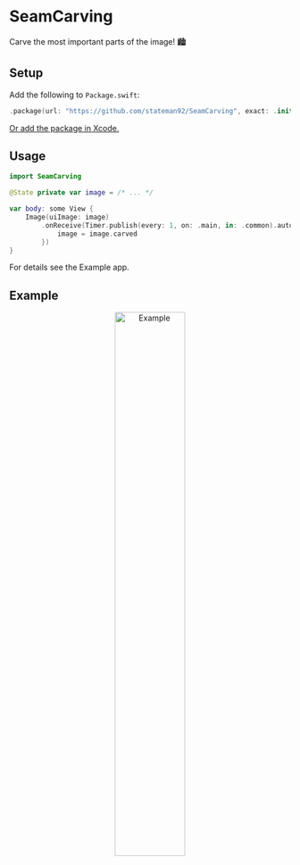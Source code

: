 # SeamCarving
Carve the most important parts of the image! 🏙️

## Setup

Add the following to `Package.swift`:

```swift
.package(url: "https://github.com/stateman92/SeamCarving", exact: .init(0, 0, 1))
```

[Or add the package in Xcode.](https://developer.apple.com/documentation/xcode/adding-package-dependencies-to-your-app)

## Usage

```swift
import SeamCarving

@State private var image = /* ... */

var body: some View {
    Image(uiImage: image)
        .onReceive(Timer.publish(every: 1, on: .main, in: .common).autoconnect(), perform: { _ in
            image = image.carved
        })
}
```

For details see the Example app.

## Example

<p style="text-align:center;"><img src="https://github.com/stateman92/SeamCarving/blob/main/Resources/screenrecording.gif?raw=true" width="50%" alt="Example"></p>
